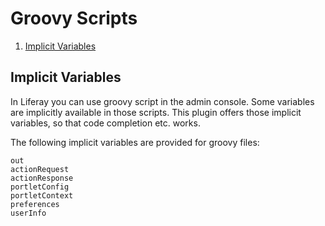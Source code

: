 Groovy Scripts
==============

1. [Implicit Variables](#implicit-variables)

Implicit Variables
------------------

In Liferay you can use groovy script in the admin console. Some variables are implicitly available
in those scripts. This plugin offers those implicit variables, so that code completion etc. works.

The following implicit variables are provided for groovy files:

    out
    actionRequest
    actionResponse
    portletConfig
    portletContext
    preferences
    userInfo
